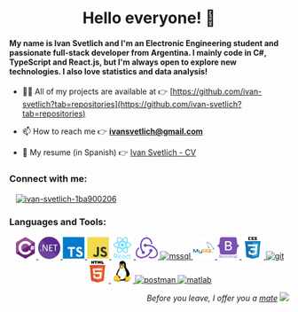 <h1 align="center">Hello everyone! 👋</h1>
<h4 align="left">My name is Ivan Svetlich and I'm an Electronic Engineering student and passionate full-stack developer from Argentina. I mainly code in C#, TypeScript and React.js, but I'm always open to explore new technologies. I also love statistics and data analysis!</h4>

- 👨‍💻 All of my projects are available at :point_right: [https://github.com/ivan-svetlich?tab=repositories](https://github.com/ivan-svetlich?tab=repositories)

- 📫 How to reach me :point_right: **ivansvetlich@gmail.com**

- 📄 My resume (in Spanish) :point_right: [Ivan Svetlich - CV](https://media-exp1.licdn.com/dms/document/C4E2DAQHMki115DqT7w/profile-treasury-document-pdf-analyzed/0/1646240886825?e=1646485200&v=beta&t=C75gkwnqu0JJjpke6dTVwHEnsjUTEIzrqNbYvWF0dyE)

<h3 align="left">Connect with me:</h3>
<p align="left">&nbsp;&nbsp;
<a href="https://linkedin.com/in/ivan-svetlich-1ba900206" target="blank"><img align="center" src="https://upload.wikimedia.org/wikipedia/commons/thumb/0/01/LinkedIn_Logo.svg/512px-LinkedIn_Logo.svg.png" alt="ivan-svetlich-1ba900206" height="30" /></a>
</p>

<h3 align="left">Languages and Tools:</h3>

<p align="center"> <a href="https://www.w3schools.com/cs/" target="_blank" rel="noreferrer"> <img src="https://raw.githubusercontent.com/devicons/devicon/master/icons/csharp/csharp-original.svg" alt="csharp" width="40" height="40"/> </a> <a href="https://dotnet.microsoft.com/" target="_blank" rel="noreferrer"> <img src="https://raw.githubusercontent.com/github/explore/93d8a67084f94b2a444e510199a6e7622e5b09a3/topics/dotnet/dotnet.png" alt="dotnet" width="40" height="40"/> </a> <a href="https://www.typescriptlang.org/" target="_blank" rel="noreferrer"> <img src="https://raw.githubusercontent.com/devicons/devicon/master/icons/typescript/typescript-original.svg" alt="typescript" width="40" height="40"/> </a> <a href="https://developer.mozilla.org/en-US/docs/Web/JavaScript" target="_blank" rel="noreferrer"> <img src="https://raw.githubusercontent.com/devicons/devicon/master/icons/javascript/javascript-original.svg" alt="javascript" width="40" height="40"/> </a> <a href="https://reactjs.org/" target="_blank" rel="noreferrer"> <img src="https://raw.githubusercontent.com/devicons/devicon/master/icons/react/react-original-wordmark.svg" alt="react" width="40" height="40"/> </a> <a href="https://redux.js.org" target="_blank" rel="noreferrer"> <img src="https://raw.githubusercontent.com/devicons/devicon/master/icons/redux/redux-original.svg" alt="redux" width="40" height="40"/> </a> <a href="https://www.microsoft.com/en-us/sql-server" target="_blank" rel="noreferrer"> <img src="https://www.svgrepo.com/show/303229/microsoft-sql-server-logo.svg" alt="mssql" width="40" height="40"/> </a> <a href="https://www.mysql.com/" target="_blank" rel="noreferrer"> <img src="https://raw.githubusercontent.com/devicons/devicon/master/icons/mysql/mysql-original-wordmark.svg" alt="mysql" width="40" height="40"/> </a> <a href="https://getbootstrap.com" target="_blank" rel="noreferrer"> <img src="https://raw.githubusercontent.com/devicons/devicon/master/icons/bootstrap/bootstrap-plain-wordmark.svg" alt="bootstrap" width="40" height="40"/> </a>  <a href="https://www.w3schools.com/css/" target="_blank" rel="noreferrer"> <img src="https://raw.githubusercontent.com/devicons/devicon/master/icons/css3/css3-original-wordmark.svg" alt="css3" width="40" height="40"/> </a> <a href="https://git-scm.com/" target="_blank" rel="noreferrer"> <img src="https://www.vectorlogo.zone/logos/git-scm/git-scm-icon.svg" alt="git" width="40" height="40"/> </a> <a href="https://www.w3.org/html/" target="_blank" rel="noreferrer"> <img src="https://raw.githubusercontent.com/devicons/devicon/master/icons/html5/html5-original-wordmark.svg" alt="html5" width="40" height="40"/> </a>  <a href="https://www.linux.org/" target="_blank" rel="noreferrer"> <img src="https://raw.githubusercontent.com/devicons/devicon/master/icons/linux/linux-original.svg" alt="linux" width="40" height="40"/> <a href="https://postman.com" target="_blank" rel="noreferrer"> <img src="https://www.vectorlogo.zone/logos/getpostman/getpostman-icon.svg" alt="postman" width="40" height="40"/> </a> </a> <a href="https://www.mathworks.com/" target="_blank" rel="noreferrer"> <img src="https://upload.wikimedia.org/wikipedia/commons/2/21/Matlab_Logo.png" alt="matlab" width="40" height="40"/> </a>     </p>

<p align="right" ><i>Before you leave, I offer you a <a href="https://en.wikipedia.org/wiki/Mate_(drink)">mate</a></i> <img src="https://img.icons8.com/office/30/000000/mate.png" height="20" //></p>
<!---
ivan-svetlich/ivan-svetlich is a ✨ special ✨ repository because its `README.md` (this file) appears on your GitHub profile.
You can click the Preview link to take a look at your changes.
--->
